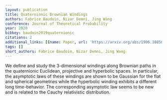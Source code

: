 ```yaml
---
layout: publication
title: Quaternionic Brownian Windings
authors: Fabrice Baudoin, Nizar Demni, Jing Wang
conference: Journal of Theoretical Probability
year: 2020
bibkey: baudoin2019quaternionic
citations: 2
additional_links: [{name: Paper, url: 'https://arxiv.org/abs/1906.10856'}]
tags: []
short_authors: Fabrice Baudoin, Nizar Demni, Jing Wang
---
```

We define and study the 3-dimensional windings along Brownian paths in the
quaternionic Euclidean, projective and hyperbolic spaces. In particular, the
asymptotic laws of these windings are shown to be Gaussian for the flat and
spherical geometries while the hyperbolic winding exhibits a different long
time-behavior. The corresponding asymptotic law seems to be new and is related
to the Cauchy relativistic distribution.